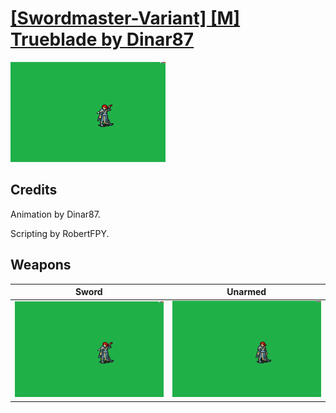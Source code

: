# [\[Swordmaster-Variant\] \[M\] Trueblade by Dinar87](./)

<img src="./1.%20Sword/Sword_000.png" alt="[Swordmaster-Variant] [M] Trueblade by Dinar87 standing" />

## Credits

Animation by Dinar87.

Scripting by RobertFPY.

## Weapons


|Sword |Unarmed |
|  :---: | :---: |
| <img alt="Sword animation" src="./1.%20Sword/Sword.gif" /> | <img alt="Unarmed animation" src="./8.%20Unarmed/Unarmed.gif" /> |
